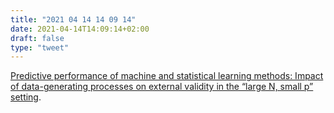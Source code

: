 ```yaml
---
title: "2021 04 14 14 09 14"
date: 2021-04-14T14:09:14+02:00
draft: false
type: "tweet"
---
```

[Predictive performance of machine and statistical learning methods: Impact of data-generating processes on external validity in the “large N, small p” setting](https://journals.sagepub.com/doi/10.1177/09622802211002867).
